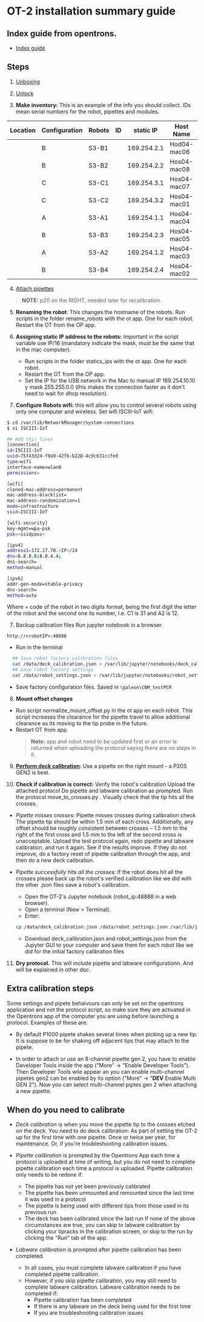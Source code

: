 
# OT-2 installation summary guide

## Index guide from opentrons.

-   [Index guide](https://support.opentrons.com/en/collections/1559720-guide-for-getting-started-with-the-ot-2#6-calibrate-the-ot-2)

## Steps

1) [Unboxing](https://support.opentrons.com/en/articles/2687501-get-started-unbox-the-ot-2)

2) [Unlock](https://slack-redir.net/link?url=https%3A%2F%2Fsupport.opentrons.com%2Fen%2Farticles%2F2687521-get-started-unlock-the-ot-2)

3) **Make inventory:** This is an example of the info you should collect. IDs mean serial numbers for the robot, pipettes and modules.

| Location | Configuration | Robots | ID | static IP      | Host Name    | Macbook Air MAC | Right pipette | RP ID | Left pipette | LP ID | Module 1 type | Module 1 ID |
|----------|---------------|--------|----|----------------|--------------|-----------------|---------------|-------|--------------|-------|---------------|-------------|
|          | B             | S3\-B1 |    | 169\.254\.2\.1 | Hod04\-mac06 |                 | pM300         |       | p1000        |       | Magnetic      |             |
|          | B             | S3\-B2 |    | 169\.254\.2\.2 | Hos04\-mac08 |                 | pM300         |       | p1000        |       | Magnetic      |             |
|          | C             | S3\-C1 |    | 169\.254\.3\.1 | Hos04\-mac07 |                 | p20           |       | p300         |       | Temperature   |             |
|          | C             | S3\-C2 |    | 169\.254\.3\.2 | Hos04\-mac01 |                 | p20           |       | p300         |       | Temperature   |             |
|          | A             | S3\-A1 |    | 169\.254\.1\.1 | Hos04\-mac04 |                 | p300          |       | p1000        |       |               |             |
|          | B             | S3\-B3 |    | 169\.254\.2\.3 | Hos04\-mac05 |                 | pM300         |       | p1000        |       | Magnetic      |             |
|          | A             | S3\-A2 |    | 169\.254\.1\.2 | Hos04\-mac03 |                 | p300          |       | p1000        |       |               |             |
|          | B             | S3\-B4 |    | 169\.254\.2\.4 | Hos04\-mac02 |                 | pM300         |       | p1000        |       | Magnetic      |             |

4) [Attach pipettes](https://support.opentrons.com/en/articles/2067321-get-started-attach-pipettes)
> **NOTE:** p20 on the RIGHT, needed later for recalibration.

5) **Renaming the robot**: This changes the hostname of the robots. Run scripts in the folder rename_robots with the ot app. One for each robot. Restart the OT from the OP app.

6) **Assigning static IP address to the robots:** Important in the script variable use IP/16 (mandatory indicate the mask, must be the same that in the mac computer).

    -   Run scripts in the folder statics_ips with the ot app. One for each robot.
    -   Restart the OT from the OP app.
    -   Set the IP for the USB network in the Mac to manual IP 169.254.10.10 y mask 255.255.0.0 (this makes the connection faster as it don't need to wait for dhcp resolution).

7) **Configure Robots wifi:** this will allow you to control several robots using only one computer and wireless.
Set wifi ISCIII-IoT wifi:
```Bash
$ cd /var/lib/NetworkManager/system-connections
$ vi ISCIII-IoT

## Add this lines
[connection]
id=ISCIII-IoT
uuid=75f43d24-f0a9-42fb-b228-4c9c631ccfed
type=wifi
interface-name=wlan0
permissions=

[wifi]
cloned-mac-address=permanent
mac-address-blacklist=
mac-address-randomization=1
mode=infrastructure
ssid=ISCIII-IoT

[wifi-security]
key-mgmt=wpa-psk
psk=<ssidpass>

[ipv4]
address1=172.17.70.<IP>/24
dns=8.8.8.8;8.8.4.4;
dns-search=
method=manual

[ipv6]
addr-gen-mode=stable-privacy
dns-search=
method=auto
```

Where <IP> = code of the robot in two digits format, being the first digit the letter of the robot and the second one its number, I.e. C1 is 31 and A2 is 12.

7) Backup calibration files Run jupyter notebook in a browser.

`http://<robotIP>:48888`

-   Run in the terminal

```Bash
  ## Save robot factory calibration files
  cat /data/deck_calibration.json > /var/lib/jupyter/notebooks/deck_calibration_factory.json
  ## Save robot factory settings
  cat /data/robot_settings.json > /var/lib/jupyter/notebooks/robot_settings_factory.json
```

-   Save factory configuration files. Saved in `\galeon\CNM_testPCR`

8) **Mount offset changes**
-   Run script normalize_mount_offset.py in the ot app en each robot. This script increases the clearance for the pipette travel to allow additional clearance as its moving to the tip probe in the future.
-   Restart OT from app.
    > **Note:** app and robot need to be updated first or an error is returned when uploading the protocol saying there are no steps in it.

9) [**Perform deck calibration**]( https://support.opentrons.com/en/articles/2687620-get-started-calibrate-the-deck): Use a pipette on the right mount - a P20S GEN2 is best.

10) **Check if calibration is correct:** Verify the robot's calibration Upload the attached protocol Do pipette and labware calibration as prompted. Run the protocol move_to_crosses.py . Visually check that the tip hits all the crosses.

-   *Pipette misses crosses:* Pipette misses crosses during calibration check The pipette tip should be within 1.5 mm of each cross. Additionally, any offset should be roughly consistent between crosses – 1.5 mm to the right of the first cross and 1.5 mm to the left of the second cross is unacceptable. Upload the test protocol again, redo pipette and labware calibration, and run it again. See if the results improve. If they do not improve, do a factory reset of pipette calibration through the app, and then do a new deck calibration.

-   *Pipette successfully hits all the crosses:* If the robot does hit all the crosses please back up the robot's verified calibration like we did with the other .json files save a robot's calibration.
    -   Open the OT-2's Jupyter notebook (robot_ip:48888 in a web browser).
    -   Open a terminal (New > Terminal).
    -   Enter:
    ```Bash
    cp /data/deck_calibration.json /data/robot_settings.json /var/lib/jupyter/notebooks
    ```
    -   Download deck_calibration.json and robot_settings.json from the Jupyter GUI to your computer and save them for each robot like we did for the initial factory calibration files

11) **Dry protocol.** This will include pipette and labware configurationn. And will be explained in other doc.

## Extra calibration steps

Some settings and pipete behaivours can only be set on the opentrons application and not the protocol script, so make sure they are activated in the Opentrons app of the computer you are using before launching a protocol. Examples of these are:

-   By default P1000 pipete shakes several times when picking up a new tip. It is suppose to be for shaking off adjacent tips that may attach to the pipete.
    
-   In order to attach or use an 8-channel pipette gen 2, you have to enable Developer Tools inside the app ("More" -> "Enable Developer Tools"). Then Developer Tools wile appear an you can enable multi-channel pipetes gen2 can be enabled by its option ("More" -> "__DEV__ Enable Multi GEN 2"). Now you can select multi-channel piptes gen 2 when attaching a new pipette.

## When do you need to calibrate

-   *Deck calibration* is when you move the pipette tip to the crosses etched on the deck. You need to do deck calibration: As part of setting the OT-2 up for the first time with one pipette. Once or twice per year, for maintenance. Or, if you're troubleshooting calibration issues.

-   *Pipette calibration* is prompted by the Opentrons App each time a protocol is uploaded at time of writing, but you do not need to complete pipette calibration each time a protocol is uploaded. Pipette calibration only needs to be redone if:
    -   The pipette has not yet been previously calibrated
    -   The pipette has been unmounted and remounted since the last time it was used in a protocol
    -   The pipette is being used with different tips from those used in its previous run
    -   The deck has been calibrated since the last run If none of the above circumstances are true, you can skip to labware calibration by clicking your tipracks in the calibration screen, or skip to the run by clicking the "Run" tab of the app.

-   *Labware calibration* is prompted after pipette calibration has been completed.
    -   In all cases, you must complete labware calibration if you have completed pipette calibration.
    -   However, if you skip pipette calibration, you may still need to complete labware calibration. Labware calibration needs to be completed if:
        -   Pipette calibration has been completed
        -   If there is any labware on the deck being used for the first time
        -   If you are troubleshooting calibration issues
